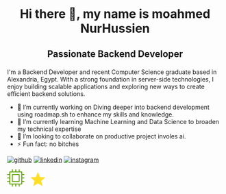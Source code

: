 #  <p align="center">Hi there 👋, my name is moahmed NurHussien </p>
## <p align="center">  **Passionate Backend Developer**  </p>
I'm a Backend Developer and recent Computer Science graduate based in Alexandria, Egypt. With a strong foundation in server-side technologies, I enjoy building scalable applications and exploring new ways to create efficient backend solutions.

- 🔭 I’m currently working on Diving deeper into backend development using roadmap.sh to enhance my skills and knowledge. 
- 🌱 I’m currently learning Machine Learning and Data Science to broaden my technical expertise 
- 👯 I’m looking to collaborate on productive project involes ai. 
- ⚡ Fun fact: no bitches 


[<img src='https://cdn.jsdelivr.net/npm/simple-icons@3.0.1/icons/github.svg' alt='github' height='40'>](https://github.com/yoru_19)  [<img src='https://cdn.jsdelivr.net/npm/simple-icons@3.0.1/icons/linkedin.svg' alt='linkedin' height='40'>](https://www.linkedin.com/in/https://www.linkedin.com/in/mohammed-nur-hussen-0148912b6//)  [<img src='https://cdn.jsdelivr.net/npm/simple-icons@3.0.1/icons/instagram.svg' alt='instagram' height='40'>](https://www.instagram.com/https://www.instagram.com/its.yorujoy//)  

<a href='https://docs.github.com/en/developers'><img src='https://raw.githubusercontent.com/acervenky/animated-github-badges/master/assets/devbadge.gif' width='40' height='40'></a> <a href='https://stars.github.com/'><img src='https://raw.githubusercontent.com/acervenky/animated-github-badges/master/assets/starbadge.gif' width='35' height='35'></a> 

